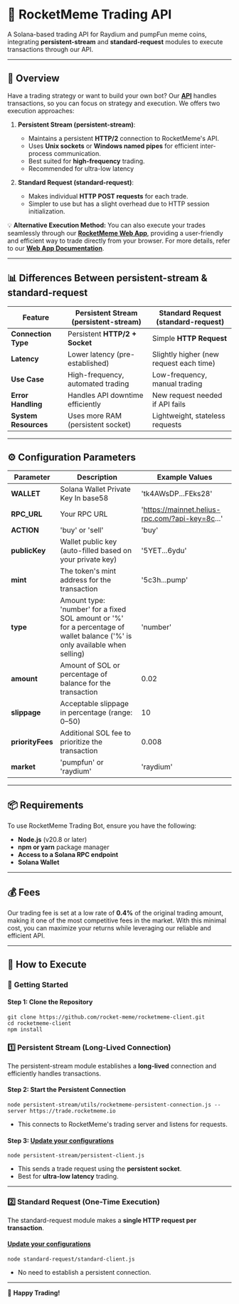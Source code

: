 # 🚀 RocketMeme Trading API

A Solana-based trading API for Raydium and pumpFun meme coins, integrating **persistent-stream** and **standard-request** modules to execute transactions through our API.

---

## 📌 Overview

Have a trading strategy or want to build your own bot? Our **[API](https://rocketmeme.io/)** handles transactions, so you can focus on strategy and execution. We offers two execution approaches:

1. **Persistent Stream (persistent-stream)**:

   - Maintains a persistent **HTTP/2** connection to RocketMeme's API.
   - Uses **Unix sockets** or **Windows named pipes** for efficient inter-process communication.
   - Best suited for **high-frequency** trading.
   - Recommended for ultra-low latency

2. **Standard Request (standard-request)**:

   - Makes individual **HTTP POST requests** for each trade.
   - Simpler to use but has a slight overhead due to HTTP session initialization.

💡 **Alternative Execution Method:** You can also execute your trades seamlessly through our **[RocketMeme Web App](https://app.rocketmeme.io/)**, providing a user-friendly and efficient way to trade directly from your browser. For more details, refer to our **[Web App Documentation](https://rocketmeme.io/docs)**.

---

## 📊 Differences Between persistent-stream & standard-request

| Feature              | Persistent Stream (persistent-stream) | Standard Request (standard-request)   |
| -------------------- | --------------------------------------- | --------------------------------------- |
| **Connection Type**  | Persistent **HTTP/2 + Socket**          | Simple **HTTP Request**                 |
| **Latency**          | Lower latency (pre-established)         | Slightly higher (new request each time) |
| **Use Case**         | High-frequency, automated trading       | Low-frequency, manual trading           |
| **Error Handling**   | Handles API downtime efficiently        | New request needed if API fails         |
| **System Resources** | Uses more RAM (persistent socket)       | Lightweight, stateless requests         |

---

## ⚙️ Configuration Parameters

| Parameter   | Description | Example Values |
|------------|-------------|---------------|
| **WALLET** | Solana Wallet Private Key In base58 | 'tk4AWsDP...FEks28' |
| **RPC_URL** | Your RPC URL | 'https://mainnet.helius-rpc.com/?api-key=8c...' |
| **ACTION** | 'buy' or 'sell' | 'buy' |
| **publicKey** | Wallet public key (auto-filled based on your private key) | '5YET...6ydu' |
| **mint** | The token's mint address for the transaction | '5c3h...pump' |
| **type** | Amount type: 'number' for a fixed SOL amount or '%' for a percentage of wallet balance ('%' is only available when selling) | 'number' |
| **amount** | Amount of SOL or percentage of balance for the transaction | 0.02 |
| **slippage** | Acceptable slippage in percentage (range: 0–50) | 10 |
| **priorityFees** | Additional SOL fee to prioritize the transaction | 0.008 |
| **market** | 'pumpfun' or 'raydium' | 'raydium' |

---

## 📦 Requirements

To use RocketMeme Trading Bot, ensure you have the following:

- **Node.js** (v20.8 or later)
- **npm or yarn** package manager
- **Access to a Solana RPC endpoint**
- **Solana Wallet**

---

## 💰 Fees

Our trading fee is set at a low rate of **0.4%** of the original trading amount, making it one of the most competitive fees in the market. With this minimal cost, you can maximize your returns while leveraging our reliable and efficient API.

---

## 🚀 How to Execute

### 🚀 **Getting Started**

#### **Step 1: Clone the Repository**  
```
git clone https://github.com/rocket-meme/rocketmeme-client.git  
cd rocketmeme-client  
npm install  
```

### 1️⃣ Persistent Stream (Long-Lived Connection)

The persistent-stream module establishes a **long-lived** connection and efficiently handles transactions.

#### **Step 2: Start the Persistent Connection**
```
node persistent-stream/utils/rocketmeme-persistent-connection.js --server https://trade.rocketmeme.io
```

- This connects to RocketMeme's trading server and listens for requests.

#### **Step 3: [Update your configurations](#️-configuration-parameters)**
```
node persistent-stream/persistent-client.js
```

- This sends a trade request using the **persistent socket**.
- Best for **ultra-low latency** trading.

---

### 2️⃣ Standard Request (One-Time Execution)

The standard-request module makes a **single HTTP request per transaction**.

#### **[Update your configurations](#️-configuration-parameters)**
```
node standard-request/standard-client.js
```

- No need to establish a persistent connection.

---

🚀 **Happy Trading!**
